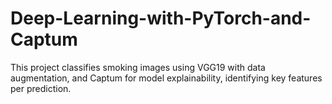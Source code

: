 # Deep-Learning-with-PyTorch-and-Captum
This project classifies smoking images using VGG19 with data augmentation, and Captum for model explainability, identifying key features per prediction.
